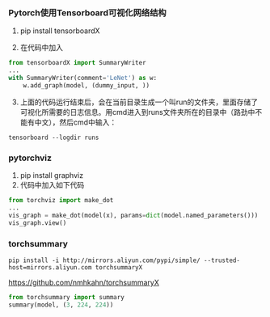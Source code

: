 ###  Pytorch使用Tensorboard可视化网络结构
1. pip install tensorboardX

2. 在代码中加入
```python
from tensorboardX import SummaryWriter
...
with SummaryWriter(comment='LeNet') as w:
    w.add_graph(model, (dummy_input, ))
```

3. 上面的代码运行结束后，会在当前目录生成一个叫run的文件夹，里面存储了可视化所需要的日志信息。用cmd进入到runs文件夹所在的目录中（路劲中不能有中文），然后cmd中输入：
```shell
tensorboard --logdir runs
```

### pytorchviz
1. pip install graphviz
2. 代码中加入如下代码
```python
from torchviz import make_dot
...
vis_graph = make_dot(model(x), params=dict(model.named_parameters()))
vis_graph.view()
```

### torchsummary
```shell
pip install -i http://mirrors.aliyun.com/pypi/simple/ --trusted-host=mirrors.aliyun.com torchsummaryX
```
 https://github.com/nmhkahn/torchsummaryX
 ```python
from torchsummary import summary
summary(model, (3, 224, 224))
```
 
 

